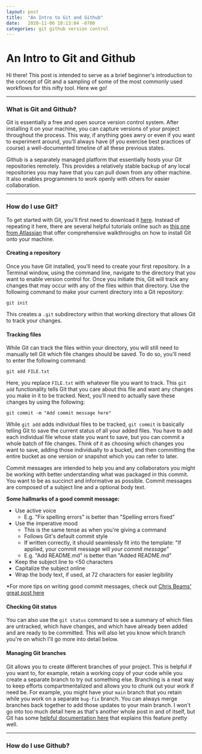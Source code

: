 ```yaml
---
layout: post
title:  "An Intro to Git and Github"
date:   2020-11-06 10:13:04 -0700
categories: git github version control
---
```

# An Intro to Git and Github

Hi there! This post is intended to serve as a brief beginner's introduction to the concept of Git and a sampling of some of the most commonly used workflows for this nifty tool. Here we go!

***

### What is Git and Github?

Git is essentially a free and open source version control system. After installing it on your machine, you can capture versions of your project throughout the process. This way, if anything goes awry or even if you want to experiment around, you'll always have (if you exercise best practices of course) a well-documented timeline of all these previous states.

Github is a separately managed platform that essentially hosts your Git repositories remotely. This provides a relatively stable backup of any local repositories you may have that you can pull down from any other machine. It also enables programmers to work openly with others for easier collaboration.

***

### How do I use Git?

To get started with Git, you'll first need to download it [here](https://git-scm.com/downloads). Instead of repeating it here, there are several helpful tutorials online such as [this one from Atlassian](https://www.atlassian.com/git/tutorials/install-git) that offer comprehensive walkthroughs on how to install Git onto your machine.

#### Creating a repository

Once you have Git installed, you'll need to create your first repository. In a Terminal window, using the command line, navigate to the directory that you want to enable version control for. Once you initiate this, Git will track any changes that may occur with any of the files within that directory. Use the following command to make your current directory into a Git repository:  

`git init`

This creates a `.git` subdirectory within that working directory that allows Git to track your changes.

#### Tracking files

While Git can track the files within your directory, you will still need to manually tell Git which file changes should be saved. To do so, you'll need to enter the following command:

`git add FILE.txt`

Here, you replace `FILE.txt` with whatever file you want to track. This `git add` functionality tells Git that you care about this file and want any changes you make in it to be tracked. Next, you'll need to actually save these changes by using the following:

`git commit -m "Add commit message here"`

While `git add` adds individual files to be tracked, `git commit` is basically telling Git to save the current status of all your added files. You have to add each individual file whose state you want to save, but you can commit a whole batch of file changes. Think of it as choosing which changes you want to save, adding those individually to a bucket, and then committing the entire bucket as one version or snapshot which you can refer to later.

Commit messages are intended to help you and any collaborators you might be working with better understanding what was packaged in this commit. You want to be as succinct and informative as possible. Commit messages are composed of a subject line and a optional body text.

**Some hallmarks of a good commit message:**
* Use active voice
  * E.g. "Fix spelling errors" is better than "Spelling errors fixed"
* Use the imperative mood
  * This is the same tense as when you're giving a command
  * Follows Git's default commit style
  * If written correctly, it should seamlessly fit into the template: "If applied, your commit message will *your commit message*"
  * E.g. "Add README.md" is better than "Added README.md"
* Keep the subject line to <50 characters
* Capitalize the subject online
* Wrap the body text, if used, at 72 characters for easier legibility

*For more tips on writing good commit messages, check out [Chris Beams' great post here](https://chris.beams.io/posts/git-commit/#imperative)

#### Checking Git status

You can also use the `git status` command to see a summary of which files are untracked, which have changes, and which have already been added and are ready to be committed. This will also let you know which branch you're on which I'll go more into detail below.

#### Managing Git branches

Git allows you to create different branches of your project. This is helpful if you want to, for example, retain a working copy of your code while you create a separate branch to try out something else. Branching is a neat way to keep efforts compartmentalized and allows you to chunk out your work if need be. For example, you might have your `main` branch that you retain while you work on a separate `bug-fix` branch. You can always merge branches back together to add those updates to your main branch. I won't go into too much detail here as that's another whole post in and of itself, but Git has some [helpful documentation here](https://git-scm.com/book/en/v2/Git-Branching-Basic-Branching-and-Merging) that explains this feature pretty well.

***

### How do I use Github?
